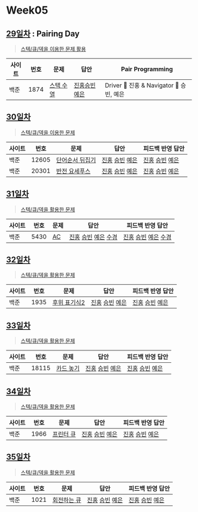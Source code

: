 # Week05

## [29일차](Day29) : Pairing Day

> [스텍/큐/덱을 이용한 문제 활용](https://www.acmicpc.net/group/workbook/view/9797/29606)

| 사이트 | 번호 | 문제                 | 답안                | Pair Programming    |
| ------ | ---- | -------------------- | ------------------- | ------------------- |
| 백준   | 1874 | [스택 수열](https://www.acmicpc.net/problem/1874) | [진홍승빈예은](Day29/boj1874_kjhwsblye.java) | Driver 🚗 진홍 & Navigator 🧭 승빈, 예은 |

## [30일차](Day30)

> [스텍/큐/덱을 이용한 문제](https://www.acmicpc.net/group/workbook/view/9797/29665)

| 사이트 | 번호 | 문제                 | 답안                | 피드백 반영 답안    |
| ------ | ---- | -------------------- | ------------------- | ------------------- |
| 백준   | 12605 | [단어순서 뒤집기](https://www.acmicpc.net/problem/12605) | [진홍](Day30/boj12605_kjh.java) [승빈](Day30/boj12605_wsb.java) [예은](Day30/boj12605_lye.cs) | [진홍](Day30/boj12605_kjh.java) [승빈](Day30/boj12605_wsb.java) [예은](Day30/boj12605_lye.cs) |
| 백준   | 20301 | [반전 요세푸스](https://www.acmicpc.net/problem/20301) | [진홍](Day30/boj20301_kjh.java) [승빈](Day30/boj20301_wsb.java) [예은](Day30/boj20301_lye.cs) | [진홍](Day30/boj20301_kjh.java) [승빈](Day30/boj20301_wsb.java) [예은](Day30/boj20301_lye.cs) |

## [31일차](Day31)

> [스텍/큐/덱을 활용한 문제](https://www.acmicpc.net/group/workbook/view/9797/29725)

| 사이트 | 번호 | 문제                 | 답안                | 피드백 반영 답안    |
| ------ | ---- | -------------------- | ------------------- | ------------------- |
| 백준   | 5430 | [AC](https://www.acmicpc.net/problem/5430) | [진홍](Day31/boj5430_kjh.java) [승빈](Day31/boj5430_wsb.java) [예은](Day31/boj5430_lye.cs) [수경](https://github.com/sukyeongh/Algorithm/blob/master/20210418/boj5430_hsk.js)| [진홍](Day31/boj5430_kjh.java) [승빈](Day31/boj5430_wsb_fb.java) [예은](Day31/boj5430_lye.cs) [수경](https://github.com/sukyeongh/Algorithm/blob/master/20210418/boj5430_hsk_fb.js)|

## [32일차](Day32)

> [스텍/큐/덱을 활용한 문제](https://www.acmicpc.net/group/workbook/view/9797/29771)

| 사이트 | 번호 | 문제                 | 답안                | 피드백 반영 답안    |
| ------ | ---- | -------------------- | ------------------- | ------------------- |
| 백준   | 1935    | [후위 표기식2](https://www.acmicpc.net/problem/1935) | [진홍](Day32/boj1935_kjh.java) [승빈](Day32/boj1935_wsb.java) [예은](Day32/boj1935_lye.cs) | [진홍](Day32/boj1935_kjh.java) [승빈](Day32/boj1935_wsb_fb.java) [예은](Day32/boj1935_lye.cs) |

## [33일차](Day33)

> [스텍/큐/덱을 활용한 문제](https://www.acmicpc.net/group/workbook/view/9797/29822)

| 사이트 | 번호 | 문제                 | 답안                | 피드백 반영 답안    |
| ------ | ---- | -------------------- | ------------------- | ------------------- |
| 백준   | 18115 | [카드 놓기](https://www.acmicpc.net/problem/18115) | [진홍](Day33/boj18115_kjh.java) [승빈](Day33/boj18115_wsb.java) [예은](Day33/boj18115_lye.cs) | [진홍](Day33/boj18115_kjh.java) [승빈](Day33/boj18115_wsb_fb.java) [예은](Day33/boj18115_lye.cs) |

## [34일차](Day34)

> [스텍/큐/덱을 활용한 문제](https://www.acmicpc.net/group/workbook/view/9797/29848)

| 사이트 | 번호 | 문제                 | 답안                | 피드백 반영 답안    |
| ------ | ---- | -------------------- | ------------------- | ------------------- |
| 백준   | 1966    | [프린터 큐](https://www.acmicpc.net/problem/1966) | [진홍](Day34/boj1966_kjh.java) [승빈](Day34/boj1966_wsb.java) [예은](Day34/boj1966_lye.cs) | [진홍](Day34/boj1996_kjh_fb.java) [승빈](Day34/boj1966_wsb.java) [예은](Day34/boj1966_lye.cs) |

## [35일차](Day35)

> [스텍/큐/덱을 활용한 문제](https://www.acmicpc.net/group/workbook/view/9797/29852)

| 사이트 | 번호 | 문제                 | 답안                | 피드백 반영 답안    |
| ------ | ---- | -------------------- | ------------------- | ------------------- |
| 백준   | 1021    | [회전하는 큐](https://www.acmicpc.net/problem/1021) | [진홍](Day35/boj1021_kjh.java) [승빈](Day35/boj1021_wsb.java) [예은](Day35/boj1021_lye.cs) | [진홍](Day35/boj1021_kjh.java) [승빈](Day35/boj1021_wsb_fb.java) [예은](Day35/boj1021_lye.cs) |
